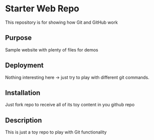 # Starter Web Repo

This repository is for showing how Git and GitHub work

## Purpose

Sample website with plenty of files for demos

## Deployment

Nothing interesting here -> just try to play with different git commands.

## Installation

Just fork repo to receive all of its toy content in you github repo

## Description
This is just a toy repo to play with Git functionality
